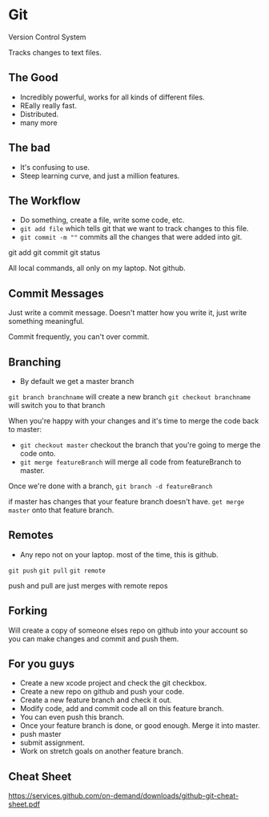 # Git

Version Control System

Tracks changes to text files.

## The Good

* Incredibly powerful, works for all kinds of different files.
* REally really fast. 
* Distributed. 
* many more

## The bad

* It's confusing to use. 
* Steep learning curve, and just a million features.

## The Workflow

* Do something, create a file, write some code, etc.
* `git add file` which tells git that we want to track changes to this file.
* `git commit -m ""` commits all the changes that were added into git. 

git add
git commit
git status

All local commands, all only on my laptop. Not github.

## Commit Messages

Just write a commit message. Doesn't matter how you write it, just write something meaningful.

Commit frequently, you can't over commit.

## Branching

* By default we get a master branch

`git branch branchname` will create a new branch
`git checkout branchname` will switch you to that branch

When you're happy with your changes and it's time to merge the code back to master:

* `git checkout master` checkout the branch that you're going to merge the code onto.
* `git merge featureBranch` will merge all code from featureBranch to master. 

Once we're done with a branch, `git branch -d featureBranch`

if master has changes that your feature branch doesn't have. `get merge master` onto that feature branch.

## Remotes

* Any repo not on your laptop. most of the time, this is github.

`git push`
`git pull`
`git remote`

push and pull are just merges with remote repos

## Forking

Will create a copy of someone elses repo on github into your account so you can make changes and commit and push them.

## For you guys

* Create a new xcode project and check the git checkbox.
* Create a new repo on github and push your code.
* Create a new feature branch and check it out.
* Modify code, add and commit code all on this feature branch.
* You can even push this branch.
* Once your feature branch is done, or good enough. Merge it into master.
* push master
* submit assignment.
* Work on stretch goals on another feature branch.

## Cheat Sheet

<https://services.github.com/on-demand/downloads/github-git-cheat-sheet.pdf>